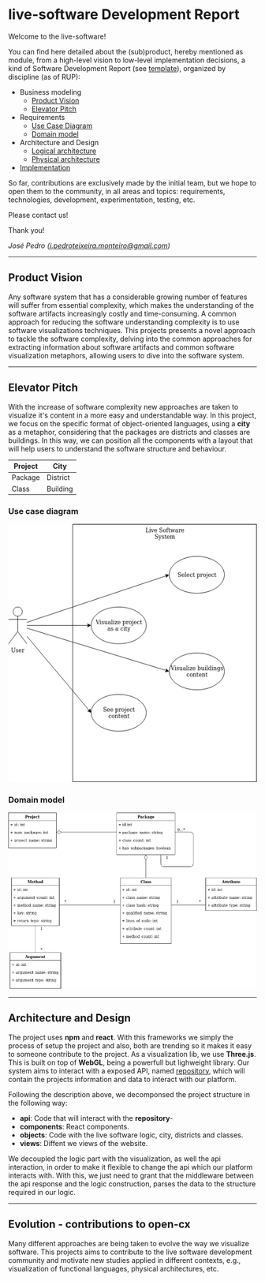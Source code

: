 # live-software Development Report

Welcome to the live-software!

You can find here detailed about the (sub)product, hereby mentioned as module, from a high-level vision to low-level implementation decisions, a kind of Software Development Report (see [template](https://github.com/softeng-feup/open-cx/blob/master/docs/templates/Development-Report.md)), organized by discipline (as of RUP): 

* Business modeling 
  * [Product Vision](#Product-Vision)
  * [Elevator Pitch](#Elevator-Pitch)
* Requirements
  * [Use Case Diagram](#Use-case-diagram)
  * [Domain model](#Domain-model)
* Architecture and Design
  * [Logical architecture](#Logical-architecture)
  * [Physical architecture](#Physical-architecture)
* [Implementation](#Implementation)

So far, contributions are exclusively made by the initial team, but we hope to open them to the community, in all areas and topics: requirements, technologies, development, experimentation, testing, etc.

Please contact us! 

Thank you!

*José Pedro (j.pedroteixeira.monteiro@gmail.com)*

---

## Product Vision

Any software system that has a considerable growing number of features will suffer from essential complexity, which makes the understanding of the software artifacts increasingly costly and time-consuming. A common approach for reducing the software understanding complexity is to use software visualizations techniques. This projects presents a novel approach to tackle the software complexity, delving into the common approaches for extracting information about software artifacts and common software visualization metaphors, allowing users to dive into the software system.

---
## Elevator Pitch

With the increase of software complexity new approaches are taken to visualize it's content in a more easy and understandable way. In this project, we focus on the specific format of object-oriented languages, using a **city** as a metaphor, considering that the packages are districts and classes are buildings. In this way, we can position all the components with a layout that will help users to understand the software structure and behaviour.

| Project | City     |
|---------|----------|
| Package | District |
| Class   | Building |

### Use case diagram 

![Use case diagram](./use_case_diagram.png) 

### Domain model

![Use case diagram](./domain_diagram.png)

---

## Architecture and Design

The project uses **npm** and **react**. With this frameworks we simply the process of setup the project and also, both are trending so it makes it easy to someone contribute to the project. As a visualization lib, we use **Three.js**. This is built on top of **WebGL**, being a powerfull but lighweight library. Our system aims to interact with a exposed API, named [repository](https://github.com/dominguesgm/live-software-repository), which will contain the projects information and data to interact with our platform.

Following the description above, we decomponsed the project structure in the following way:

* **api**: Code that will interact with the **repository**-
* **components**: React components.
* **objects**: Code with the live software logic, city, districts and classes.
* **views**: Diffent we views of the website.

We decoupled the logic part with the visualization, as well the api interaction, in order to make it flexible to change the api which our platform interacts with. With this, we just need to grant that the middleware between the api response and the logic construction, parses the data to the structure required in our logic.

---

## Evolution - contributions to open-cx

Many different approaches are being taken to evolve the way we visualize software. This projects aims to contribute to the live software development community and motivate new studies applied in different contexts, e.g., visualization of functional languages, physical architectures, etc.
